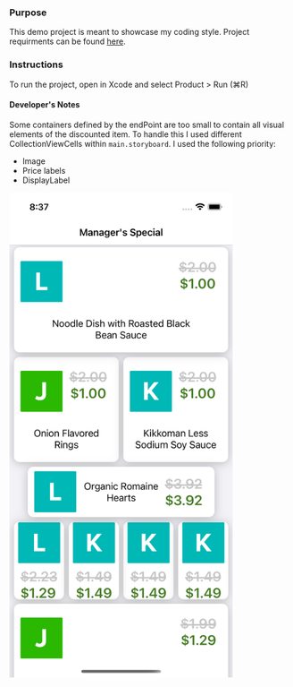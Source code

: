 ### Purpose
This demo project is meant to showcase my coding style. Project requirments can be found [here](https://github.com/Swiftly-Systems/code-exercise-ios).

### Instructions
To run the project, open in Xcode and select Product > Run (⌘R)


#### Developer's Notes
Some containers defined by the endPoint are too small to contain all visual elements of the discounted item. To handle this I used different CollectionViewCells within `main.storyboard`. I used the following priority:

- Image
- Price labels
- DisplayLabel

<img src="https://github.com/tathen/Swiftly_exercise/blob/main/Screenshot.png" width="400"/>
